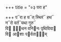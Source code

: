 +++
title = "०३ परा ह"

+++
प᳓रा ह य᳓त् स्थिरं᳓ हथ᳓  
न᳓रो वर्त᳓यथा गुरु᳓  
वि᳓ या᳐थन वनि᳓नः पृथिविया᳓  
वि᳓ आ᳓शाः प᳓र्वताना᳐म्